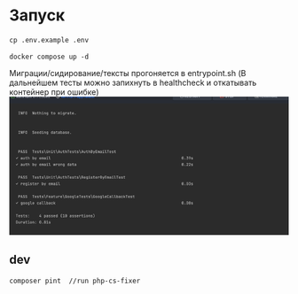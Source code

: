 # Запуск

```shell
cp .env.example .env
```
```shell
docker compose up -d
```
Миграции/сидирование/тексты прогоняется в entrypoint.sh (В дальнейшем тесты можно запихнуть в healthcheck и откатывать контейнер при ошибке)
![img_1.png](img_1.png)

## dev

```shell
composer pint  //run php-cs-fixer
```
